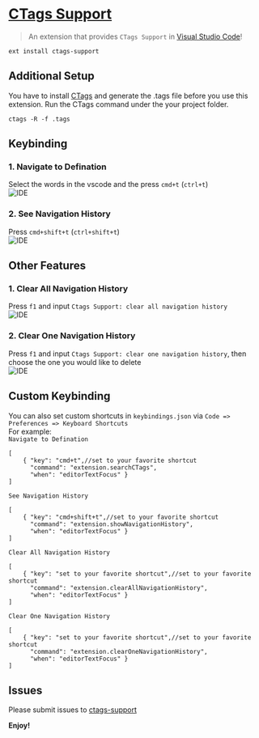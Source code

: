 # [CTags Support](https://github.com/jaydenlin/ctags-support) 
> An extension that provides `CTags Support` in [Visual Studio Code](https://code.visualstudio.com/)!
```
ext install ctags-support
```

## Additional Setup
You have to install [CTags](http://ctags.sourceforge.net/) and generate the .tags file before you use this extension.
Run the CTags command under the your project folder.
```
ctags -R -f .tags
```

## Keybinding
### 1. Navigate to Defination
Select the words in the vscode and the press `cmd+t` (`ctrl+t`)  
![IDE](http://i.giphy.com/3oEjHLg2xzc5ZS2kEg.gif) 

### 2. See Navigation History
Press `cmd+shift+t` (`ctrl+shift+t`)  
![IDE](http://i.giphy.com/l0MYrSdrYUJ8Q6BJS.gif) 

## Other Features
### 1. Clear All Navigation History
Press `f1` and input `Ctags Support: clear all navigation history`  
![IDE](http://i.giphy.com/l0MYIXWMJpUvyzTmE.gif) 

### 2. Clear One Navigation History
Press `f1` and input `Ctags Support: clear one navigation history`, then choose the one you would like to delete    
![IDE](http://i.giphy.com/l46CthKXDTO9DFQFW.gif) 

## Custom Keybinding
You can also set custom shortcuts in `keybindings.json` via `Code => Preferences => Keyboard Shortcuts`  
For example:  
`Navigate to Defination`
```
[
    { "key": "cmd+t",//set to your favorite shortcut
      "command": "extension.searchCTags",
      "when": "editorTextFocus" }
]
```
`See Navigation History`  
```
[
    { "key": "cmd+shift+t",//set to your favorite shortcut
      "command": "extension.showNavigationHistory",
      "when": "editorTextFocus" }
]
```
`Clear All Navigation History`  
```
[
    { "key": "set to your favorite shortcut",//set to your favorite shortcut
      "command": "extension.clearAllNavigationHistory",
      "when": "editorTextFocus" }
]
```
`Clear One Navigation History`  
```
[
    { "key": "set to your favorite shortcut",//set to your favorite shortcut
      "command": "extension.clearOneNavigationHistory",
      "when": "editorTextFocus" }
]
```

## Issues
Please submit issues to [ctags-support](https://github.com/jaydenlin/ctags-support)

**Enjoy!**
